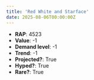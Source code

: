 ```yaml
---
title: 'Red White and Starface'
date: 2025-08-06T00:00:00Z
---
```

- **RAP**: 4523
- **Value**: -1
- **Demand level**: -1
- **Trend**: -1
- **Projected?**: True
- **Hyped?**: True
- **Rare?**: True
